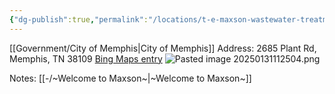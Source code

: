 ```yaml
---
{"dg-publish":true,"permalink":"/locations/t-e-maxson-wastewater-treatment-plant/","noteIcon":"","created":"2025-05-20T10:31:25.407-05:00"}
---
```


[[Government/City of Memphis\|City of Memphis]]
Address: 2685 Plant Rd, Memphis, TN 38109
[Bing Maps entry](https://www.bing.com/maps?&ty=18&q=2685%20Plant%20Rd%2C%20Memphis%2C%20TN%2038109&ss=ypid.YN817x13900890&mb=35.079179~-90.167134~35.065552~-90.140784&description=2685%20Plant%20Rd%2C%20Memphis%2C%20TN%2038109%C2%B7Water%20purification%20services&cardbg=%23F98745&dt=1738346400000&tt=T.E.%20Maxson%20WWTF%20Offices&tsts0=%2526ty%253D18%2526q%253D2685%252520Plant%252520Rd%25252C%252520Memphis%25252C%252520TN%25252038109%2526ss%253Dypid.YN817x13900890%2526mb%253D35.079179~-90.167134~35.065552~-90.140784%2526description%253D2685%252520Plant%252520Rd%25252C%252520Memphis%25252C%252520TN%25252038109%2525C2%2525B7Water%252520purification%252520services%2526cardbg%253D%252523F98745%2526dt%253D1738346400000&tstt0=T.E.%20Maxson%20WWTF%20Offices&cp=35.069605~-90.155666&lvl=21.562435&style=h&pi=0&ftst=0&ftics=False&v=2&sV=2&form=S00027)
![Pasted image 20250131112504.png](/img/user/Pasted%20image%2020250131112504.png)

Notes: [[-/~Welcome to Maxson~\|~Welcome to Maxson~]]